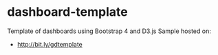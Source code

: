 # dashboard-template
Template of dashboards using Bootstrap 4 and D3.js
Sample hosted on: 

* <http://bit.ly/gdtemplate>
